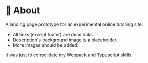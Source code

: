 # 🚀 About

A landing page  prototype for an experimental online tutoring site.

- All links (except footer) are dead links.
- Description's background image is a placeholder.
- More images should be added.

It was just to consolidate my Webpack and Typescript skills.

